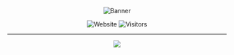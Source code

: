 <div align="center">

  ![Banner](https://arweave.net/SYoq7tAMW6J1Q6_ELTnJ8KWLp7-FBinXMaqASSduLmg)
  
  ![Website](https://img.shields.io/website?url=https%3A%2F%2Fzephyrusprosperity.com&style=badge)
  ![Visitors](https://visitor-badge.laobi.icu/badge?page_id=zephyrusprosperity.zephyrusprosperity)
  
  ---
  
  ![](https://quotes-github-readme.vercel.app/api?type=horizontal&theme=radical)
  
</div>
